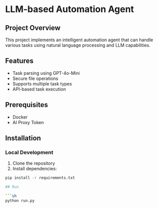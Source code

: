 # LLM-based Automation Agent

## Project Overview
This project implements an intelligent automation agent that can handle various tasks using natural language processing and LLM capabilities.

## Features
- Task parsing using GPT-4o-Mini
- Secure file operations
- Supports multiple task types
- API-based task execution

## Prerequisites
- Docker
- AI Proxy Token

## Installation

### Local Development
1. Clone the repository
2. Install dependencies:
```bash
pip install -r requirements.txt

## Run

```sh
python run.py